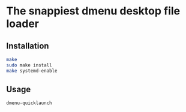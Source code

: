 # The snappiest dmenu desktop file loader

## Installation
```bash
make
sudo make install
make systemd-enable
```

## Usage
```bash
dmenu-quicklaunch
```
